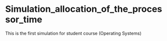 # Simulation_allocation_of_the_processor_time
This is the first simulation for student course (Operating Systems)
